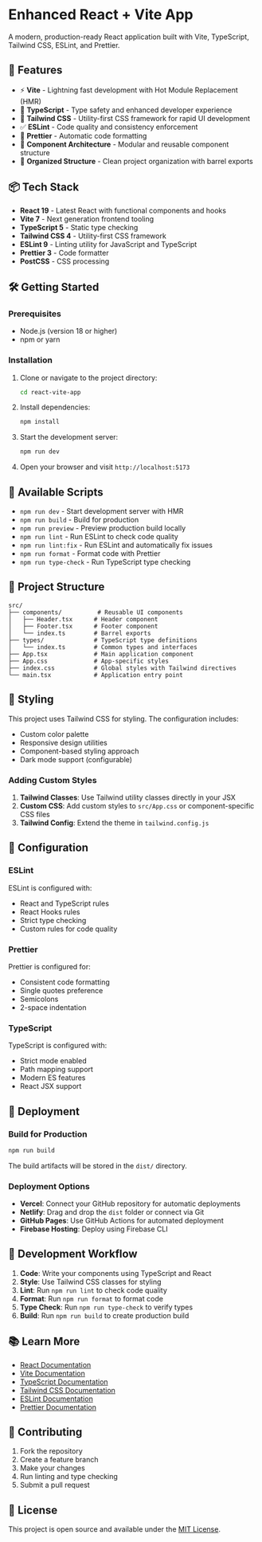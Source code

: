 # Enhanced React + Vite App

A modern, production-ready React application built with Vite, TypeScript, Tailwind CSS, ESLint, and Prettier.

## 🚀 Features

- ⚡ **Vite** - Lightning fast development with Hot Module Replacement (HMR)
- 🔷 **TypeScript** - Type safety and enhanced developer experience
- 🎨 **Tailwind CSS** - Utility-first CSS framework for rapid UI development
- ✅ **ESLint** - Code quality and consistency enforcement
- 💅 **Prettier** - Automatic code formatting
- 🧩 **Component Architecture** - Modular and reusable component structure
- 📁 **Organized Structure** - Clean project organization with barrel exports

## 📦 Tech Stack

- **React 19** - Latest React with functional components and hooks
- **Vite 7** - Next generation frontend tooling
- **TypeScript 5** - Static type checking
- **Tailwind CSS 4** - Utility-first CSS framework
- **ESLint 9** - Linting utility for JavaScript and TypeScript
- **Prettier 3** - Code formatter
- **PostCSS** - CSS processing

## 🛠️ Getting Started

### Prerequisites

- Node.js (version 18 or higher)
- npm or yarn

### Installation

1. Clone or navigate to the project directory:

   ```bash
   cd react-vite-app
   ```

2. Install dependencies:

   ```bash
   npm install
   ```

3. Start the development server:

   ```bash
   npm run dev
   ```

4. Open your browser and visit `http://localhost:5173`

## 📜 Available Scripts

- `npm run dev` - Start development server with HMR
- `npm run build` - Build for production
- `npm run preview` - Preview production build locally
- `npm run lint` - Run ESLint to check code quality
- `npm run lint:fix` - Run ESLint and automatically fix issues
- `npm run format` - Format code with Prettier
- `npm run type-check` - Run TypeScript type checking

## 📁 Project Structure

```
src/
├── components/          # Reusable UI components
│   ├── Header.tsx      # Header component
│   ├── Footer.tsx      # Footer component
│   └── index.ts        # Barrel exports
├── types/              # TypeScript type definitions
│   └── index.ts        # Common types and interfaces
├── App.tsx             # Main application component
├── App.css             # App-specific styles
├── index.css           # Global styles with Tailwind directives
└── main.tsx            # Application entry point
```

## 🎨 Styling

This project uses Tailwind CSS for styling. The configuration includes:

- Custom color palette
- Responsive design utilities
- Component-based styling approach
- Dark mode support (configurable)

### Adding Custom Styles

1. **Tailwind Classes**: Use Tailwind utility classes directly in your JSX
2. **Custom CSS**: Add custom styles to `src/App.css` or component-specific CSS files
3. **Tailwind Config**: Extend the theme in `tailwind.config.js`

## 🔧 Configuration

### ESLint

ESLint is configured with:

- React and TypeScript rules
- React Hooks rules
- Strict type checking
- Custom rules for code quality

### Prettier

Prettier is configured for:

- Consistent code formatting
- Single quotes preference
- Semicolons
- 2-space indentation

### TypeScript

TypeScript is configured with:

- Strict mode enabled
- Path mapping support
- Modern ES features
- React JSX support

## 🚀 Deployment

### Build for Production

```bash
npm run build
```

The build artifacts will be stored in the `dist/` directory.

### Deployment Options

- **Vercel**: Connect your GitHub repository for automatic deployments
- **Netlify**: Drag and drop the `dist` folder or connect via Git
- **GitHub Pages**: Use GitHub Actions for automated deployment
- **Firebase Hosting**: Deploy using Firebase CLI

## 🧪 Development Workflow

1. **Code**: Write your components using TypeScript and React
2. **Style**: Use Tailwind CSS classes for styling
3. **Lint**: Run `npm run lint` to check code quality
4. **Format**: Run `npm run format` to format code
5. **Type Check**: Run `npm run type-check` to verify types
6. **Build**: Run `npm run build` to create production build

## 📚 Learn More

- [React Documentation](https://reactjs.org/)
- [Vite Documentation](https://vitejs.dev/)
- [TypeScript Documentation](https://www.typescriptlang.org/)
- [Tailwind CSS Documentation](https://tailwindcss.com/)
- [ESLint Documentation](https://eslint.org/)
- [Prettier Documentation](https://prettier.io/)

## 🤝 Contributing

1. Fork the repository
2. Create a feature branch
3. Make your changes
4. Run linting and type checking
5. Submit a pull request

## 📄 License

This project is open source and available under the [MIT License](LICENSE).
